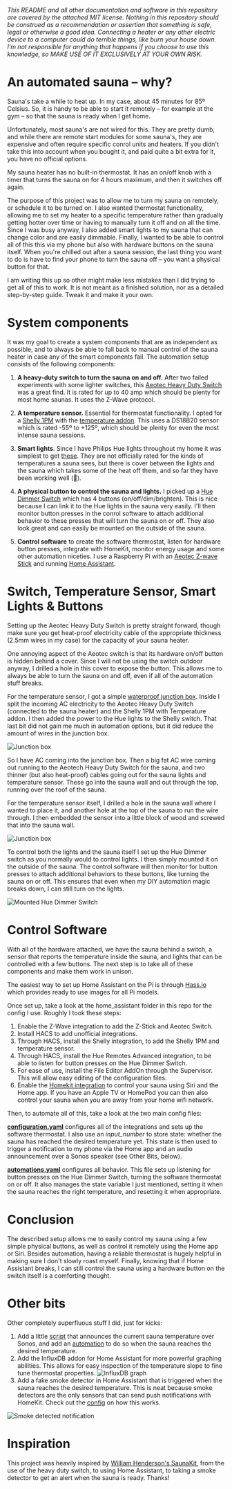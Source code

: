 _This README and all other documentation and software in this repository are covered by the attached MIT license. Nothing in this repository should be construed as a recommendation or assertion that something is safe, legal or otherwise a good idea. Connecting a heater or any other electric device to a computer could do terrible things, like burn your house down. I’m not responsible for anything that happens if you choose to use this knowledge, so MAKE USE OF IT EXCLUSIVELY AT YOUR OWN RISK._

# An automated sauna – why?

Sauna's take a while to heat up. In my case, about 45 minutes for 85º Celsius. So, it is handy to be able to start it remotely – for example at the gym – so that the sauna is ready when I get home.

Unfortunately, most sauna's are not wired for this. They are pretty dumb, and while there are remote start modules for some sauna's, they are expensive and often require specific conrol units and heaters. If you didn't take this into account when you bought it, and paid quite a bit extra for it, you have no official options.

My sauna heater has no built-in thermostat. It has an on/off knob with a timer that turns the sauna on for 4 hours maximum, and then it switches off again.

The purpose of this project was to allow me to turn my sauna on remotely, or schedule it to be turned on. I also wanted thermostat functionality, allowing me to set my heater to a specific temperature rather than gradually getting hotter over time or having to manually turn it off and on all the time. Since I was busy anyway, I also added smart lights to my sauna that can change color and are easily dimmable. Finally, I wanted to be able to control all of this this via my phone but also with hardware buttons on the sauna itself. When you're chilled out after a sauna session, the last thing you want to do is have to find your phone to turn the sauna off – you want a physical button for that.

I am writing this up so other might make less mistakes than I did trying to get all of this to work. It is not meant as a finished solution, nor as a detailed step-by-step guide. Tweak it and make it your own.

# System components

It was my goal to create a system components that are as independent as possible, and to always be able to fall back to manual control of the sauna heater in case any of the smart components fail. The automation setup consists of the following components:

1. **A heavy-duty switch to turn the sauna on and off.** After two failed experiments with some lighter switches, this [Aeotec Heavy Duty Switch](https://aeotec.com/outdoor-z-wave-switch/) was a great find. It is rated for up to 40 amp which should be plenty for most home saunas. It uses the Z-Wave protocol.

2. **A temperature sensor.** Essential for thermostat functionality. I opted for a [Shelly 1PM](https://shelly.cloud/shelly-1pm-wifi-smart-relay-home-automation/) with the [temperature addon](https://shop.shelly.cloud/temperature-sensor-addon-for-shelly-1-1pm-wifi-smart-home-automation#312). This uses a DS18B20 sensor which is rated -55º to +125º, which should be plenty for even the most intense sauna sessions.

3. **Smart lights**. Since I have Philips Hue lights throughout my home it was simplest to get [these](https://www2.meethue.com/en-us/p/hue-white-and-color-ambiance-1-pack-gu10/046677542337). They are not officially rated for the kinds of temperatures a sauna sees, but there is cover between the lights and the sauna which takes some of the heat off them, and so far they have been working well (🤞).

4. **A physical button to control the sauna and lights.** I picked up a [Hue Dimmer Switch](https://www2.meethue.com/en-us/p/hue-dimmer-switch/046677473372) which has 4 buttons (on/off/dim/brighten). This is nice because I can link it to the Hue lights in the sauna very easily. I'll then monitor button presses in the conrol software to attach additional behavior to these presses that will turn the sauna on or off. They also look great and can easily be mounted on the outside of the sauna.

5. **Control software** to create the software thermostat, listen for hardware button presses, integrate with HomeKit, monitor energy usage and some other automation niceties. I use a Raspberry Pi with an [Aeotec Z-wave Stick](https://aeotec.com/z-wave-usb-stick/) and running [Home Assistant](https://www.home-assistant.io/).

# Switch, Temperature Sensor, Smart Lights & Buttons

Setting up the Aeotec Heavy Duty Switch is pretty straight forward, though make sure you get heat-proof electricity cable of the appropriate thickness (2.5mm wires in my case) for the capacity of your sauna heater.

One annoying aspect of the Aeotec switch is that its hardware on/off button is hidden behind a cover. Since I will not be using the switch outdoor anyway, I drilled a hole in this cover to expose the button. This allows me to always be able to turn the sauna on and off, even if all of the automation stuff breaks.

For the temperature sensor, I got a simple [waterproof junction box](https://www.google.com/search?q=junction+box+ip65&tbm=isch). Inside I split the incoming AC electricity to the Aeotec Heavy Duty Switch (connected to the sauna heater) and the Shelly 1PM with Temperature addon. I then added the power to the Hue lights to the Shelly switch. That last bit did not gain me much in automation options, but it did reduce the amount of wires in the junction box.

![Junction box](images/junction-box.jpeg)

So I have AC coming into the junction box. Then a big fat AC wire coming out running to the Aeotech Heavy Duty Switch for the sauna, and two thinner (but also heat-proof) cables going out for the sauna lights and temperature sensor. These go into the sauna wall and out through the top, running over the roof of the sauna.

For the temperature sensor itself, I drilled a hole in the sauna wall where I wanted to place it, and another hole at the top of the sauna to run the wire through. I then embedded the sensor into a little block of wood and screwed that into the sauna wall.

![Junction box](images/temperature-sensor.jpeg)

To control both the lights and the sauna itself I set up the Hue Dimmer switch as you normally would to control lights. I then simply mounted it on the outside of the sauna. The control software will then monitor for button presses to attach additional behaviors to these buttons, like turning the sauna on or off. This ensures that even when my DIY automation magic breaks down, I can still turn on the lights.

![Mounted Hue Dimmer Switch](images/dimmer-button.jpeg)

# Control Software

With all of the hardware attached, we have the sauna behind a switch, a sensor that reports the temperature inside the sauna, and lights that can be controlled with a few buttons. The next step is to take all of these components and make them work in unison.

The easiest way to set up Home Assistant on the Pi is through [Hass.io](https://www.home-assistant.io/hassio/installation/) which provides ready to use images for all Pi models.

Once set up, take a look at the home_assistant folder in this repo for the config I use. Roughly I took these steps:

1. Enable the Z-Wave integration to add the Z-Stick and Aeotec Switch.
2. Install HACS to add unofficial integrations.
3. Through HACS, install the Shelly integration, to add the Shelly 1PM and temperature sensor.
4. Through HACS, install the Hue Remotes Advanced integration, to be able to listen for button presses on the Hue Dimmer Switch.
5. For ease of use, install the File Editor AddOn through the Supervisor. This will allow easy editing of the configuration files.
6. Enable the [Homekit integration](https://www.home-assistant.io/integrations/homekit) to control your sauna using Siri and the Home app. If you have an Apple TV or HomePod you can then also control your sauna when you are away from your home wifi network.

Then, to automate all of this, take a look at the two main config files:

**[configuration.yaml](home_assistant/configuration.yaml)** configures all of the integrations and sets up the software thermostat. I also use an *input_number* to store state: whether the sauna has reached the desired temperature yet. This state is then used to trigger a notification to my phone via the Home app and an audio announcement over a Sonos speaker (see Other Bits, below).

**[automations.yaml](home_assistant/automations.yaml)** configures all behavior. This file sets up listening for button presses on the Hue Dimmer Switch, turning the software thermostat on or off. It also manages the state variable I just mentioned, setting it when the sauna reaches the right temperature, and resetting it when appropriate.

# Conclusion

The described setup allows me to easily control my sauna using a few simple physical buttons, as well as control it remotely using the Home app or Siri. Besides automation, having a reliable thermostat is hugely helpful in making sure I don't slowly roast myself. Finally, knowing that if Home Assistant breaks, I can still control the sauna using a hardware button on the switch itself is a comforting thought.

# Other bits

Other completely superfluous stuff I did, just for kicks:
1. Add a little [script](home_assistant/scripts.yaml) that announces the current sauna temperature over Sonos, and add an [automation](home_assistant/automations.yaml) to do so when the sauna reaches the desired temperature.
2. Add the InfluxDB addon for Home Assistant for more powerful graphing abilities. This allows for easy inspection of the temperature slope to fine tune thermostat properties.
![InfluxDB graph](images/influx.png)
3. Add a fake smoke detector in Home Assistant that is triggered when the sauna reaches the desired temperature. This is neat because smoke detectors are the only sensors that can send push notifications with HomeKit. Check out the [config](home_assistant/configuration.yaml) on how this works.
   
![Smoke detected notification](images/smoke-detected.jpeg)

# Inspiration

This project was heavily inspired by [William Henderson's SaunaKit](https://github.com/quicklywilliam/saunakit), from the use of the heavy duty switch, to using Home Assistant, to taking a smoke detector to get an alert when the sauna is ready. Thanks!